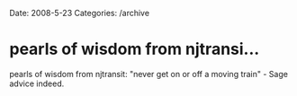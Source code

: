Date: 2008-5-23
Categories: /archive

# pearls of wisdom from njtransi...

pearls of wisdom from njtransit:  "never get on or off a moving train" - Sage advice indeed.
